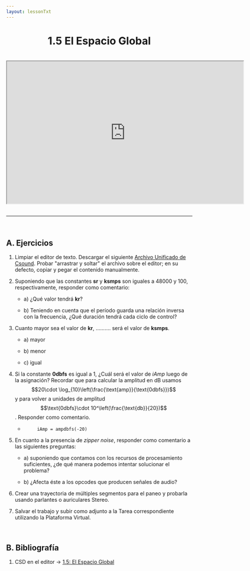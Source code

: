 ```yaml
---
layout: lessonTxt
---
```


# <center>1.5 El Espacio Global</center>

<br>
<div class="video-container">
<iframe src="https://docs.google.com/file/d/1XNMI9zR0k2AO2P3hV-bW9KvYjNdR8xQv/preview" width="640" height="385" allowfullscreen="true"></iframe>
</div>
<br>
<hr>
<br>

## A. Ejercicios

1. Limpiar el editor de texto. Descargar el siguiente <a href="{{site.baseurl}}/lessons/sintesis_aditiva/chapter1/1.1.5/Ejercicio_5.csd">Archivo Unificado de Csound</a>. Probar "arrastrar y soltar" el archivo sobre el editor; en su defecto, copiar y pegar el contenido manualmente.

2. Suponiendo que las constantes <b>sr</b> y <b>ksmps</b> son iguales a 48000 y 100, respectivamente, responder como comentario:
 
      - a) ¿Qué valor tendrá <b>kr</b>?

      - b) Teniendo en cuenta que el período guarda una relación inversa con la frecuencia, ¿Qué duración tendrá cada ciclo de control?
      

3. Cuanto mayor sea el valor de <b>kr</b>, .......... será el valor de <b>ksmps</b>.

      - a) mayor

      - b) menor

      - c) igual
      
      
3. Si la constante <b>0dbfs</b> es igual a 1, ¿Cuál será el valor de <i>iAmp</i> luego de la asignación? Recordar que para calcular la amplitud en dB usamos $$20\cdot \log_{10}\left(\frac{\text{amp}}{\text{0dbfs}})$$ y para volver a unidades de amplitud $$\text{0dbfs}\cdot 10^\left(\frac{\text{db}}{20})$$. Responder como comentario.

      - `     iAmp = ampdbfs(-20)`


4. En cuanto a la presencia de <i>zipper noise</i>, responder como comentario a las siguientes preguntas:

      - a) suponiendo que contamos con los recursos de procesamiento suficientes, ¿de qué manera podemos intentar solucionar el problema?

      - b) ¿Afecta éste a los opcodes que producen señales de audio?

       
5. Crear una trayectoria de múltiples segmentos para el paneo y probarla usando parlantes o auriculares Stereo.

6. Salvar el trabajo y subir como adjunto a la Tarea correspondiente utilizando la Plataforma Virtual.

<br>

## B. Bibliografía

1. CSD en el editor -> <a href="{{site.baseurl}}/lessons/sintesis_aditiva/chapter1/1.1.5/1.1.5.csd">1.5: El Espacio Global</a>

<br>
